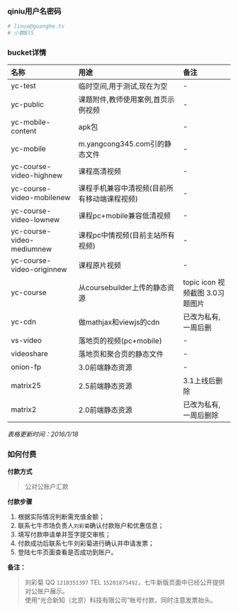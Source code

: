 ### qiniu用户名密码

```bash
# linuo@guanghe.tv
# 小数BlS
```

### bucket详情

| 名称  	             | 用途                  	          | 备注     |
| :------------------------- | :--------------------------------- | :------- |
| yc-test		     | 临时空间,用于测试,现在为空	  | -        |
| yc-public		     | 课题附件,教师使用案例,首页示例视频 | -        |	
| yc-mobile-content	     | apk包	                          | -        |
| yc-mobile                  | m.yangcong345.com引的静态文件	  | -        |
| yc-course-video-highnew    | 课程高清视频                       | -        |
| yc-course-video-mobilenew  | 课程手机兼容中清视频(目前所有移动端课程视频)  | - |
| yc-course-video-lownew     | 课程pc+mobile兼容低清视频	  | -        |
| yc-course-video-mediumnew  | 课程pc中情视频(目前主站所有视频)	  | -        | 
| yc-course-video-originnew  | 课程原片视频                       | -        |
| yc-course                  | 从coursebuilder上传的静态资源      | topic icon 视频截图 3.0习题图片 |	
| yc-cdn                     | 做mathjax和viewjs的cdn             | 已改为私有,一周后删 |
| vs-video                   | 落地页的视频(pc+mobile)	          | -        |
| videoshare                 | 落地页和聚合页的静态文件           | -        |
| onion-fp                   | 3.0前端静态资源	                  | -        |
| matrix25                   | 2.5前端静态资源                    | 3.1上线后删除 |
| matrix2                    | 2.0前端静态资源                    | 已改为私有,一周后删除 |

*表格更新时间：2016/1/18*

### 如何付费

**付款方式**

> 公对公账户汇款

**付款步骤**

1. 根据实际情况判断需充值金额；
2. 联系七牛市场负责人`刘彩菊`确认付款账户和优惠信息；
3. 填写付款申请单并签字提交审核；
4. 付款成功后联系七牛刘彩菊进行确认并申请发票；
5. 登陆七牛页面查看是否成功到账户。

**备注：**

> 刘彩菊 QQ `1210351397` TEL `15201875492`，七牛新版页面中已经公开提供对公账户展示。               
> 使用“光合新知（北京）科技有限公司”帐号付款，同时注意发票抬头。
